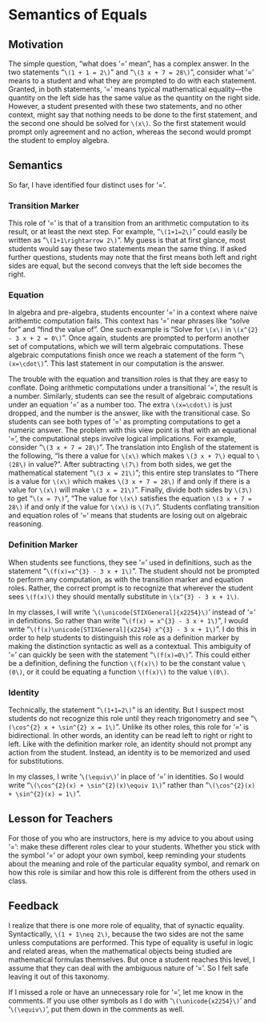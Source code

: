 # Semantics of Equals #

## Motivation ##

The simple question, &ldquo;what does &lsquo;=&rsquo; mean&rdquo;, has
a complex answer. In the two statements &ldquo;`\(1 + 1 = 2\)`&rdquo;
and &ldquo;`\(3 x + 7 = 28\)`&rdquo;, consider what &lsquo;=&rsquo;
means to a student and what they are prompted to do with each
statement. Granted, in both statements, &lsquo;=&rsquo; means typical
mathematical equality&mdash;the quantity on the left side has the same
value as the quantity on the right side. However, a student presented
with these two statements, and no other context, might say that nothing
needs to be done to the first statement, and the second one
should be solved for `\(x\)`. So the first statement would prompt only
agreement and no action, whereas the second would prompt the student
to employ algebra.

## Semantics ##

So far, I have identified four distinct uses for &lsquo;=&rsquo;.

### Transition Marker ###

This role of &lsquo;=&rsquo; is that of a transition from an
arithmetic computation to its result, or at least the next step. For
example, &ldquo;`\(1+1=2\)`&rdquo; could easily be written as
&ldquo;`\(1+1\rightarrow 2\)`&rdquo;. My guess is that at first glance,
most students would say these two statements mean the same thing. If
asked further questions, students may note that the first means both
left and right sides are equal, but the second conveys that the left
side becomes the right.

### Equation ###

In algebra and pre-algebra, students encounter &lsquo;=&rsquo; in a
context where naive arithemtic computation fails. This context has
&lsquo;=&rsquo; near phrases like &ldquo;solve for&rdquo; and
&ldquo;find the value of&rdquo;. One such example is
&ldquo;Solve for `\(x\)` in `\(x^{2} - 3 x + 2 = 0\)`&rdquo;. Once
again, students are prompted to perform another set of computations,
which we will term algebraic computations. These algebraic computations
finish once we reach a statement of the form
&ldquo;`\(x=\cdot\)`&rdquo;. This last statement in our computation is
the answer.

The trouble with the equation and transition roles is that they are
easy to conflate. Doing arithmetic computations under a transitional
&lsquo;=&rsquo;, the result is a number. Similarly, students can see
the result of algebraic computations under an equation &lsquo;=&rsquo;
as a number too. The extra `\(x=\cdot\)` is just dropped, and the
number is the answer, like with the transitional case. So students can
see both types of &lsquo;=&rsquo; as prompting computations to get a
numeric answer. The problem with this view point is that with an
equational &lsquo;=&rsquo;, the computational steps involve logical
implications. For example, consider &ldquo;`\(3 x + 7 = 28\)`&rdquo;.
The translation into English of the statement is the following,
&ldquo;Is there a value for `\(x\)` which makes `\(3 x + 7\)` equal to
`\(28\)` in value?&rdquo;. After subtracting `\(7\)` from both sides,
we get the mathematical statement &ldquo;`\(3 x = 21\)`&rdquo;; this
entire step translates to &ldquo;There is a value for `\(x\)` which
makes `\(3 x + 7 = 28\)` if and only if there is a value for `\(x\)`
will make `\(3 x = 21\)`&rdquo;. Finally, divide both sides by `\(3\)`
to get &ldquo;`\(x = 7\)`&rdquo;, &ldquo;The value for `\(x\)`
satisfies the equation `\(3 x + 7 = 28\)` if and only if the value for
`\(x\)` is `\(7\)`&rdquo;. Students conflating transition and equation
roles of &lsquo;=&rsquo; means that students are losing out on
algebraic reasoning.

### Definition Marker ###

When students see functions, they see &lsquo;=&rsquo; used in
definitions, such as the statement
&ldquo;`\(f(x)=x^{3} - 3 x + 1\)`&rdquo;. The student should not be
prompted to perform any computation, as with the transition marker and
equation roles. Rather, the correct prompt is to recognize that
wherever the student sees `\(f(x)\)` they should mentally substitute in
`\(x^{3} - 3 x + 1\)`.

In my classes, I will write
&lsquo;`\(\unicode[STIXGeneral]{x2254}\)`&rsquo; instead of
&lsquo;=&rsquo; in definitions. So rather than write
&ldquo;`\(f(x) = x^{3} - 3 x + 1\)`&rdquo;, I would write
&ldquo;`\(f(x)\unicode[STIXGeneral]{x2254} x^{3} - 3 x + 1\)`&rdquo;. I
do this in order to help students to distinguish this role as a
definition marker by making the distinction syntactic as well as a
contextual. This ambiguity of &lsquo;=&rsquo; can quickly be seen with
the statement &ldquo;`\(f(x)=0\)`&rdquo;. This could either be a
definition, defining the function `\(f(x)\)` to be the constant value
`\(0\)`, or it could be equating a function `\(f(x)\)` to the value
`\(0\)`.

### Identity ###

Technically, the statement &ldquo;`\(1+1=2\)`&rdquo; is an identity.
But I suspect most students do not recognize this role until they reach
trigonometry and see &ldquo;`\(\cos^{2} x + \sin^{2} x = 1\)`&rdquo;.
Unlike its other roles, this role for &lsquo;=&rsquo; is bidirectional.
In other words, an identity can be read left to right or right to left.
Like with the definition marker role, an identity should not prompt any
action from the student. Instead, an identity is to be memorized and
used for substitutions.

In my classes, I write &lsquo;`\(\equiv\)`&rsquo; in place of
&lsquo;=&rsquo; in identities. So I would write
&ldquo;`\(\cos^{2}(x) + \sin^{2}(x)\equiv 1\)`&rdquo; rather than
&ldquo;`\(\cos^{2}(x) + \sin^{2}(x) = 1\)`&rdquo;.

## Lesson for Teachers ##

For those of you who are instructors, here is my advice to you about
using &lsquo;=&rsquo;: make these different roles clear to your
students. Whether you stick with the symbol &lsquo;=&rsquo; or adopt
your own symbol, keep reminding your students about the meaning and
role of the particular equality symbol, and remark on how this role is
similar and how this role is different from the others used in class.

## Feedback ##

I realize that there is one more role of equality, that of synactic
equality. Syntactically, `\(1 + 1\neq 2\)`, because the two sides are
not the same unless computations are performed. This type of equality
is useful in logic and related areas, when the mathematical objects
being studied are mathematical formulas themselves. But once a student
reaches this level, I assume that they can deal with the ambiguous
nature of &lsquo;=&rsquo;. So I felt safe leaving it out of this
taxonomy.

If I missed a role or have an unnecessary role for &lsquo;=&rsquo;, let
me know in the comments. If you use other symbols as I do with
&lsquo;`\(\unicode{x2254}\)`&rsquo; and &lsquo;`\(\equiv\)`&rsquo;, put
them down in the comments as well.